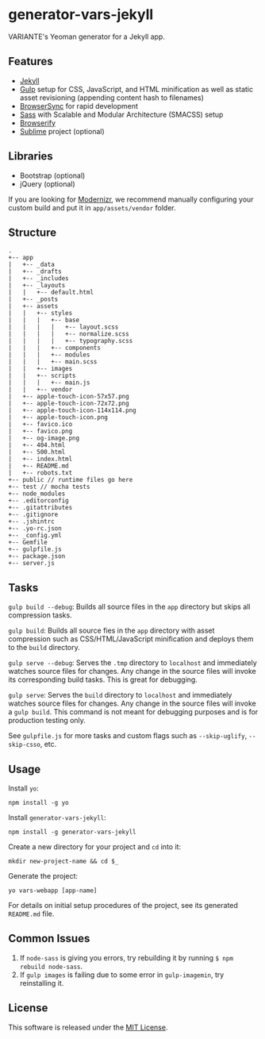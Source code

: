 # generator-vars-jekyll

VARIANTE's Yeoman generator for a Jekyll app.

## Features

- [Jekyll](http://jekyllrb.com)
- [Gulp](http://gulpjs.com) setup for CSS, JavaScript, and HTML minification as well as static asset revisioning (appending content hash to filenames)
- [BrowserSync](http://www.browsersync.io) for rapid development
- [Sass](http://sass-lang.com) with Scalable and Modular Architecture (SMACSS) setup
- [Browserify](http://browserify.org)
- [Sublime](http://www.sublimetext.com) project (optional)

## Libraries

- Bootstrap (optional)
- jQuery (optional)

If you are looking for [Modernizr](http://modernizr.com), we recommend manually configuring your custom build and put it in ```app/assets/vendor``` folder.

## Structure

```
.
+-- app
|   +-- _data
|   +-- _drafts
|   +-- _includes
|   +-- _layouts
|   |   +-- default.html
|   +-- _posts
|   +-- assets
|   |   +-- styles
|   |   |   +-- base
|   |   |   |   +-- layout.scss
|   |   |   |   +-- normalize.scss
|   |   |   |   +-- typography.scss
|   |   |   +-- components
|   |   |   +-- modules
|   |   |   +-- main.scss
|   |   +-- images
|   |   +-- scripts
|   |   |   +-- main.js
|   |   +-- vendor
|   +-- apple-touch-icon-57x57.png
|   +-- apple-touch-icon-72x72.png
|   +-- apple-touch-icon-114x114.png
|   +-- apple-touch-icon.png
|   +-- favico.ico
|   +-- favico.png
|   +-- og-image.png
|   +-- 404.html
|   +-- 500.html
|   +-- index.html
|   +-- README.md
|   +-- robots.txt
+-- public // runtime files go here
+-- test // mocha tests
+-- node_modules
+-- .editorconfig
+-- .gitattributes
+-- .gitignore
+-- .jshintrc
+-- .yo-rc.json
+-- _config.yml
+-- Gemfile
+-- gulpfile.js
+-- package.json
+-- server.js
```

## Tasks

```gulp build --debug```: Builds all source files in the ```app``` directory but skips all compression tasks.

```gulp build```: Builds all source fies in the ```app``` directory with asset compression such as CSS/HTML/JavaScript minification and deploys them to the ```build``` directory.

```gulp serve --debug```: Serves the ```.tmp``` directory to ```localhost``` and immediately watches source files for changes. Any change in the source files will invoke its corresponding build tasks. This is great for debugging.

```gulp serve```: Serves the ```build``` directory to ```localhost``` and immediately watches source files for changes. Any change in the source files will invoke a ```gulp build```. This command is not meant for debugging purposes and is for production testing only.

See ```gulpfile.js``` for more tasks and custom flags such as ```--skip-uglify```, ```--skip-csso```, etc.

## Usage

Install ```yo```:
```
npm install -g yo
```

Install ```generator-vars-jekyll```:
```
npm install -g generator-vars-jekyll
```

Create a new directory for your project and ```cd``` into it:
```
mkdir new-project-name && cd $_
```

Generate the project:
```
yo vars-webapp [app-name]
```

For details on initial setup procedures of the project, see its generated ```README.md``` file.

## Common Issues

1. If ```node-sass``` is giving you errors, try rebuilding it by running ```$ npm rebuild node-sass```.
2. If ```gulp images``` is failing due to some error in ```gulp-imagemin```, try reinstalling it.

## License

This software is released under the [MIT License](http://opensource.org/licenses/MIT).
